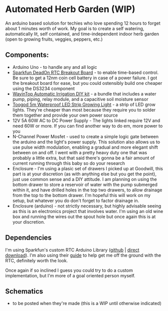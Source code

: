 # Automated Herb Garden (WIP)

An arduino based solution for techies who love spending 12 hours to forget about 1 minutes worth of work. My goal is to create a self watering, automatically lit, self contained, and time-independent indoor herb garden (open to growing fruits, veggies, peppers, etc.)

## Components:
* Arduino Uno - to handle any and all logic
* [Sparkfun DeadOn RTC Breakout Board](https://www.sparkfun.com/products/10160) - to enable time-based control. Be sure to get a 12nm coin cell battery in case of a power failure. I got the breakout board for ease, but you could ostensibly build one cheaper using the DS3234 component
* [WayinTop Automatic Irrigation DIY kit](https://www.amazon.com/dp/B07TLRYGT1/) - a bundle that includes a water pump, piping, relay module, and a capacitive soil moisture sensor
* [Toogod 5m Waterproof LED Strip Growing Light](https://www.amazon.com/Toogod-16-4ft-Waterproof-Strip-Growing/dp/B00XHRYX2O) - a strip of LED grow lights. They're cheaper than most because they require you to solder them together and provide your own power source
* 12V 5A 60W AC to DC Power Supply - The lights linked require 12V and need 60W or more. If you can find another way to do em, more power to you
* N-Channel Power Mosfet - used to create a simple logic gate between the arduino and the light's power supply. This solution also allows us to use pulse width modulation, enabling a gradual and more elegant shift between on and off. I went with a pretty heavy duty one that was probably a little extra, but that said there's gonna be a fair amount of current running through this baby so do your research
* Enclosure - I'm using a plasic set of drawers I picked up at Goodwill, this part is at your discretion (as with anything else but you get the point), just use common sense and a DIY attitude. I am planning on using the bottom drawer to store a reservoir of water with the pump submerged within it, and have drilled holes in the top two drawers, to allow drainage from the top to the bottom drawer. I'm hopeful this will work on my setup, but whatever you do don't forget to factor drainage in.
* Enclosure (arduino) - not strictly necessary, but highly advisable seeing as this is an electronics project that involves water. I'm using an old wine box and running the wires out the spout hole but once again this is at your discretion.

## Dependencies
I'm using Sparkfun's custom RTC Arduino Library ([github](https://github.com/sparkfun/SparkFun_DS3234_RTC_Arduino_Library) | [direct download](https://github.com/sparkfun/SparkFun_DS3234_RTC_Arduino_Library/archive/master.zip)). I'm also using their [guide](https://learn.sparkfun.com/tutorials/deadon-rtc-breakout-hookup-guide) to help get me off the ground with the RTC, definitely worth the look.

Once again if so inclined I guess you could try to do a custom implementation, but I'm more of a goal oriented person myself.

## Schematics
* to be posted when they're made (this is a WIP until otherwise indicated)
